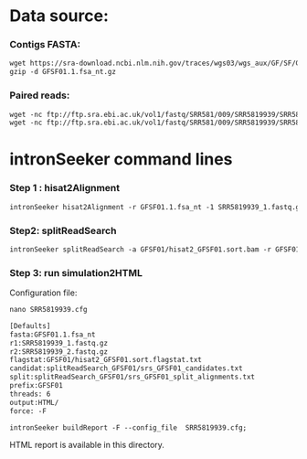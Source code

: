 Data source:
============

### Contigs FASTA: 

```diff
wget https://sra-download.ncbi.nlm.nih.gov/traces/wgs03/wgs_aux/GF/SF/GFSF01/GFSF01.1.fsa_nt.gz
gzip -d GFSF01.1.fsa_nt.gz
```

### Paired reads:

```diff
wget -nc ftp://ftp.sra.ebi.ac.uk/vol1/fastq/SRR581/009/SRR5819939/SRR5819939_2.fastq.gz
wget -nc ftp://ftp.sra.ebi.ac.uk/vol1/fastq/SRR581/009/SRR5819939/SRR5819939_1.fastq.gz

```

intronSeeker command lines
============================

### Step 1 : hisat2Alignment

```diff
intronSeeker hisat2Alignment -r GFSF01.1.fsa_nt -1 SRR5819939_1.fastq.gz -2 SRR5819939_2.fastq.gz --prefix GFSF01 -o GFSF01 -t 12
```

### Step2: splitReadSearch

```diff
intronSeeker splitReadSearch -a GFSF01/hisat2_GFSF01.sort.bam -r GFSF01.1.fsa_nt --prefix GFSF01 --output splitReadSearch_GFSF01
```

### Step 3: run simulation2HTML

Configuration file:

```diff
nano SRR5819939.cfg
```

```diff
[Defaults]
fasta:GFSF01.1.fsa_nt
r1:SRR5819939_1.fastq.gz
r2:SRR5819939_2.fastq.gz
flagstat:GFSF01/hisat2_GFSF01.sort.flagstat.txt
candidat:splitReadSearch_GFSF01/srs_GFSF01_candidates.txt
split:splitReadSearch_GFSF01/srs_GFSF01_split_alignments.txt
prefix:GFSF01
threads: 6                
output:HTML/
force: -F
```


```diff
intronSeeker buildReport -F --config_file  SRR5819939.cfg;

```

HTML report is available in this directory.
